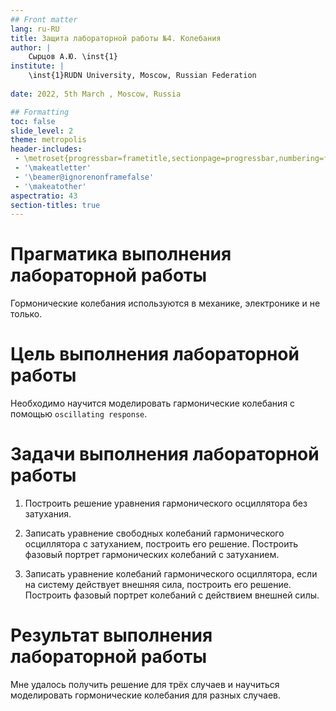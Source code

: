 ```yaml
---
## Front matter
lang: ru-RU
title: Защита лабораторной работы №4. Колебания
author: |
	Сырцов А.Ю. \inst{1}
institute: |
	\inst{1}RUDN University, Moscow, Russian Federation
	
date: 2022, 5th March , Moscow, Russia

## Formatting
toc: false
slide_level: 2
theme: metropolis
header-includes: 
 - \metroset{progressbar=frametitle,sectionpage=progressbar,numbering=fraction}
 - '\makeatletter'
 - '\beamer@ignorenonframefalse'
 - '\makeatother'
aspectratio: 43
section-titles: true
---
```


# Прагматика выполнения лабораторной работы

Гормонические колебания используются в механике, электронике и не только.

# Цель выполнения лабораторной работы 

Необходимо научится моделировать гармонические колебания с помощью `oscillating response`.

# Задачи выполнения лабораторной работы

1. Построить решение уравнения гармонического осциллятора без затухания.

2. Записать уравнение свободных колебаний гармонического осциллятора с
затуханием, построить его решение. Построить фазовый портрет гармонических
колебаний с затуханием.

3. Записать уравнение колебаний гармонического осциллятора, если на систему
действует внешняя сила, построить его решение. Построить фазовый портрет
колебаний с действием внешней силы.

# Результат выполнения лабораторной работы

Мне удалось получить решение для трёх случаев и научиться моделировать гормонические колебания для разных случаев.